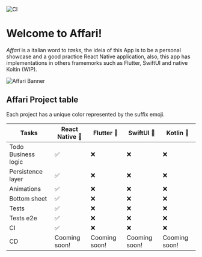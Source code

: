 ![CI](https://github.com/linzera/affari/workflows/CI/badge.svg)
# Welcome to Affari! 

*Affari* is a italian word to *tasks*, the ideia of this App is to be a personal showcase and a good practice React Native application, also, this app has implementations in others framemorks such as Flutter, SwiftUI and native Koltin (WIP).

![Affari Banner](https://i.imgur.com/EFolUYX.png)

## Affari Project table

Each project has a unique color represented by the suffix emoji.

| Tasks | React Native :green_heart:  | Flutter :small_blue_diamond: | SwiftUI :purple_heart:  | Kotlin :small_orange_diamond: | 
| -- | -- | -- | -- | -- | 
|  Todo Business logic | :white_check_mark: | :x: | :x: | :x: | 
|  Persistence layer | :white_check_mark: | :x: | :x: | :x: | 
|  Animations | :white_check_mark: | :x: | :x: | :x: | 
|  Bottom sheet | :white_check_mark: | :x: | :x: | :x: | 
|  Tests | :white_check_mark: | :x: | :x: | :x: | 
|  Tests e2e | :white_check_mark: | :x: | :x: | :x: | 
|  CI | :white_check_mark: | :x: | :x: | :x: | 
|  CD | Cooming soon! | Cooming soon! | Cooming soon! | Cooming soon! | 
